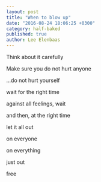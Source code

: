 ```yaml
---
layout: post
title: "When to blow up"
date: "2016-08-24 18:06:25 +0300"
category: half-baked
published: true
author: Lee Elenbaas
---
```

Think about it carefully

Make sure you do not hurt anyone

...do not hurt yourself

wait for the right time

against all feelings, wait

and then, at the right time

let it all out

on everyone

on everything

just out

free
